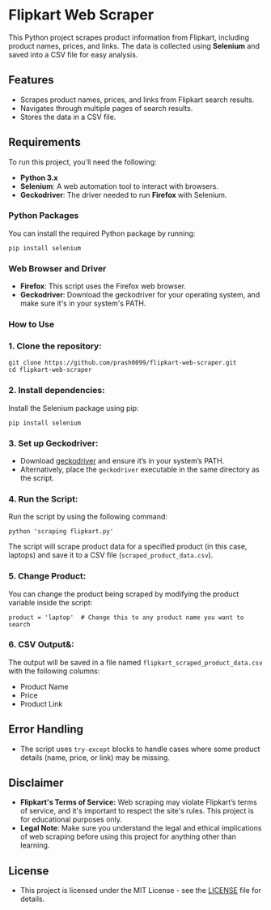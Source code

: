 # Flipkart Web Scraper

This Python project scrapes product information from Flipkart, including product names, prices, and links. The data is collected using **Selenium** and saved into a CSV file for easy analysis.

## Features
- Scrapes product names, prices, and links from Flipkart search results.
- Navigates through multiple pages of search results.
- Stores the data in a CSV file.

## Requirements

To run this project, you'll need the following:
- **Python 3.x**
- **Selenium**: A web automation tool to interact with browsers.
- **Geckodriver**: The driver needed to run **Firefox** with Selenium.

### Python Packages
You can install the required Python package by running:
```
pip install selenium
```

### Web Browser and Driver
- **Firefox**: This script uses the Firefox web browser.
- **Geckodriver**: Download the geckodriver for your operating system, and make sure it's in your system's PATH.

### How to Use
### 1. **Clone the repository**:
```
git clone https://github.com/prash0099/flipkart-web-scraper.git
cd flipkart-web-scraper
```

### 2. **Install dependencies**: 
Install the Selenium package using pip:
```
pip install selenium
```

### 3. **Set up Geckodriver**:
- Download [geckodriver](https://github.com/mozilla/geckodriver) and ensure it’s in your system’s PATH.
- Alternatively, place the `geckodriver` executable in the same directory as the script.

### 4. **Run the Script**: 
Run the script by using the following command:
```
python 'scraping flipkart.py'
```
The script will scrape product data for a specified product (in this case, laptops) and save it to a CSV file (`scraped_product_data.csv`).

### 5. **Change Product**: 
You can change the product being scraped by modifying the product variable inside the script:
```
product = 'laptop'  # Change this to any product name you want to search
```

### 6. **CSV Output&**:
The output will be saved in a file named `flipkart_scraped_product_data.csv` with the following columns:
- Product Name
- Price
- Product Link

## Error Handling
- The script uses `try-except` blocks to handle cases where some product details (name, price, or link) may be missing.

## Disclaimer
- **Flipkart's Terms of Service:** Web scraping may violate Flipkart’s terms of service, and it's important to respect the site's rules. This project is for educational purposes only.
- **Legal Note**: Make sure you understand the legal and ethical implications of web scraping before using this project for anything other than learning.

## License
- This project is licensed under the MIT License - see the [LICENSE](https://github.com/prash0099/flipkart-web-scraper/blob/main/MIT%20License) file for details.
